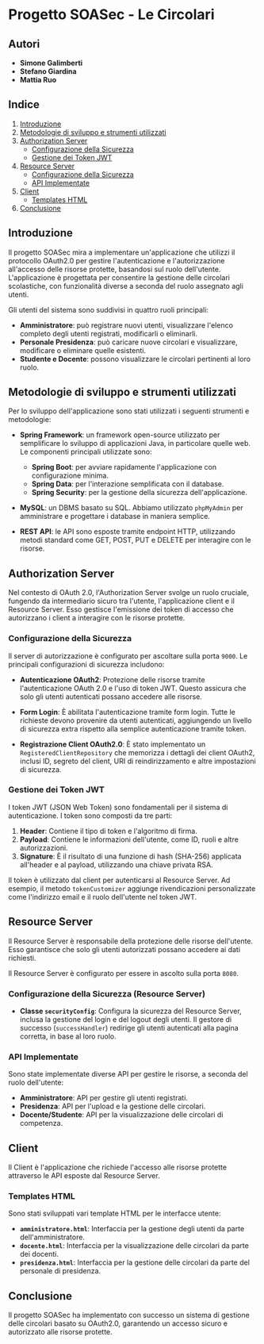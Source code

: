 # Progetto SOASec - Le Circolari

## Autori
- **Simone Galimberti**
- **Stefano Giardina**
- **Mattia Ruo**

## Indice
1. [Introduzione](#introduzione)
2. [Metodologie di sviluppo e strumenti utilizzati](#metodologie-di-sviluppo-e-strumenti-utilizzati)
3. [Authorization Server](#authorization-server)
   - [Configurazione della Sicurezza](#configurazione-della-sicurezza)
   - [Gestione dei Token JWT](#gestione-dei-token-jwt)
4. [Resource Server](#resource-server)
   - [Configurazione della Sicurezza](#configurazione-della-sicurezza-resource-server)
   - [API Implementate](#api-implementate)
5. [Client](#client)
   - [Templates HTML](#templates-html)
6. [Conclusione](#conclusione)

## Introduzione

Il progetto SOASec mira a implementare un'applicazione che utilizzi il protocollo OAuth2.0 per gestire l'autenticazione e l'autorizzazione all'accesso delle risorse protette, basandosi sul ruolo dell'utente. L'applicazione è progettata per consentire la gestione delle circolari scolastiche, con funzionalità diverse a seconda del ruolo assegnato agli utenti.

Gli utenti del sistema sono suddivisi in quattro ruoli principali:
- **Amministratore**: può registrare nuovi utenti, visualizzare l'elenco completo degli utenti registrati, modificarli o eliminarli.
- **Personale Presidenza**: può caricare nuove circolari e visualizzare, modificare o eliminare quelle esistenti.
- **Studente e Docente**: possono visualizzare le circolari pertinenti al loro ruolo.

## Metodologie di sviluppo e strumenti utilizzati

Per lo sviluppo dell'applicazione sono stati utilizzati i seguenti strumenti e metodologie:

- **Spring Framework**: un framework open-source utilizzato per semplificare lo sviluppo di applicazioni Java, in particolare quelle web. Le componenti principali utilizzate sono:
  - **Spring Boot**: per avviare rapidamente l'applicazione con configurazione minima.
  - **Spring Data**: per l'interazione semplificata con il database.
  - **Spring Security**: per la gestione della sicurezza dell'applicazione.
  
- **MySQL**: un DBMS basato su SQL. Abbiamo utilizzato `phpMyAdmin` per amministrare e progettare i database in maniera semplice.

- **REST API**: le API sono esposte tramite endpoint HTTP, utilizzando metodi standard come GET, POST, PUT e DELETE per interagire con le risorse.

## Authorization Server

Nel contesto di OAuth 2.0, l'Authorization Server svolge un ruolo cruciale, fungendo da intermediario sicuro tra l'utente, l'applicazione client e il Resource Server. Esso gestisce l'emissione dei token di accesso che autorizzano i client a interagire con le risorse protette.

### Configurazione della Sicurezza

Il server di autorizzazione è configurato per ascoltare sulla porta `9000`. Le principali configurazioni di sicurezza includono:

- **Autenticazione OAuth2**: Protezione delle risorse tramite l'autenticazione OAuth 2.0 e l'uso di token JWT. Questo assicura che solo gli utenti autenticati possano accedere alle risorse.
  
- **Form Login**: È abilitata l'autenticazione tramite form login. Tutte le richieste devono provenire da utenti autenticati, aggiungendo un livello di sicurezza extra rispetto alla semplice autenticazione tramite token.

- **Registrazione Client OAuth2.0**: È stato implementato un `RegisteredClientRepository` che memorizza i dettagli dei client OAuth2, inclusi ID, segreto del client, URI di reindirizzamento e altre impostazioni di sicurezza.

### Gestione dei Token JWT

I token JWT (JSON Web Token) sono fondamentali per il sistema di autenticazione. I token sono composti da tre parti:
1. **Header**: Contiene il tipo di token e l'algoritmo di firma.
2. **Payload**: Contiene le informazioni dell'utente, come ID, ruoli e altre autorizzazioni.
3. **Signature**: È il risultato di una funzione di hash (SHA-256) applicata all'header e al payload, utilizzando una chiave privata RSA.

Il token è utilizzato dal client per autenticarsi al Resource Server. Ad esempio, il metodo `tokenCustomizer` aggiunge rivendicazioni personalizzate come l'indirizzo email e il ruolo dell'utente nel token JWT.

## Resource Server

Il Resource Server è responsabile della protezione delle risorse dell'utente. Esso garantisce che solo gli utenti autorizzati possano accedere ai dati richiesti.

Il Resource Server è configurato per essere in ascolto sulla porta `8080`.

### Configurazione della Sicurezza (Resource Server)

- **Classe `securityConfig`**: Configura la sicurezza del Resource Server, inclusa la gestione del login e del logout degli utenti. Il gestore di successo (`successHandler`) redirige gli utenti autenticati alla pagina corretta, in base al loro ruolo.

### API Implementate

Sono state implementate diverse API per gestire le risorse, a seconda del ruolo dell'utente:
- **Amministratore**: API per gestire gli utenti registrati.
- **Presidenza**: API per l'upload e la gestione delle circolari.
- **Docente/Studente**: API per la visualizzazione delle circolari di competenza.

## Client

Il Client è l'applicazione che richiede l'accesso alle risorse protette attraverso le API esposte dal Resource Server.

### Templates HTML

Sono stati sviluppati vari template HTML per le interfacce utente:
- **`amministratore.html`**: Interfaccia per la gestione degli utenti da parte dell'amministratore.
- **`docente.html`**: Interfaccia per la visualizzazione delle circolari da parte dei docenti.
- **`presidenza.html`**: Interfaccia per la gestione delle circolari da parte del personale di presidenza.

## Conclusione

Il progetto SOASec ha implementato con successo un sistema di gestione delle circolari basato su OAuth2.0, garantendo un accesso sicuro e autorizzato alle risorse protette.
